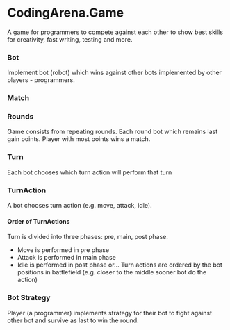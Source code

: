 # CodingArena.Game

A game for programmers to compete against each other to show best skills for creativity, fast writing, testing and more.

### Bot
Implement bot (robot) which wins against other bots implemented by other players - programmers.

### Match

### Rounds
Game consists from repeating rounds. Each round bot which remains last gain points. Player with most points wins a match.

### Turn
Each bot chooses which turn action will perform that turn

### TurnAction
A bot chooses turn action (e.g. move, attack, idle). 

#### Order of TurnActions
Turn is divided into three phases: pre, main, post phase. 
* Move is performed in pre phase
* Attack is performed in main phase
* Idle is performed in post phase
or...
Turn actions are ordered by the bot positions in battlefield (e.g. closer to the middle sooner bot do the action)

### Bot Strategy
Player (a programmer) implements strategy for their bot to fight against other bot and survive as last to win the round.
